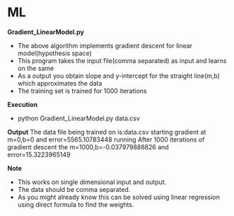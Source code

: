 # ML
**Gradient_LinearModel.py**
* The above algorithm implements gradient descent for linear model(hypothesis space)
* This program takes the input file(comma separated) as input and learns on the same
* As a output you obtain slope and y-intercept for the straight line(m,b) which approximates the data
* The training set is trained for 1000 iterations

**Execution**
* python Gradient_LinearModel.py data.csv

**Output**
The data file being trained on is:data.csv
starting gradient at m=0,b=0 and error=5565.10783448
running
After 1000 iterations of gradient descent the m=1000,b=-0.037979888826 and error=15.3223965149

**Note**
* This works on single dimensional input and output.
* The data should be comma separated. 
* As you might already know this can be solved using linear regression using direct formula to find the weights.
